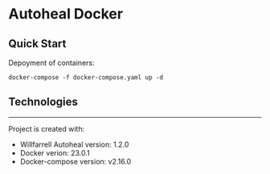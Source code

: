 # Autoheal Docker

## Quick Start

Depoyment of containers:
~~~
docker-compose -f docker-compose.yaml up -d
~~~

## Technologies
---
Project is created with:
* Willfarrell Autoheal version: 1.2.0
* Docker verion: 23.0.1
* Docker-compose version: v2.16.0
